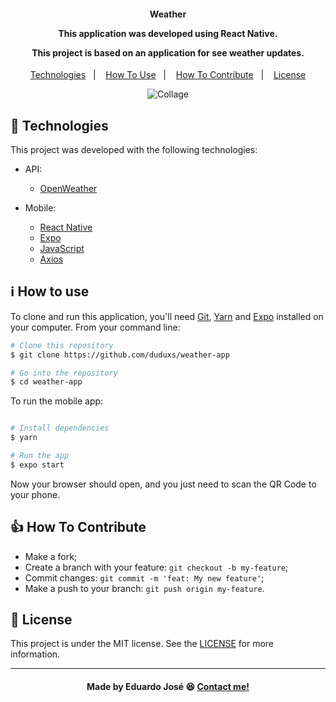 <h4 align="center">
  <p>Weather</p>
  
  <p>This application was developed using React Native.</p>

  <p>This project is based on an application for see weather updates.</p>
  
</h4>

<p align="center">
  <a href="#rocket-technologies">Technologies</a>&nbsp;&nbsp;&nbsp;|&nbsp;&nbsp;&nbsp;
  <a href="#information_source-how-to-use">How To Use</a>&nbsp;&nbsp;&nbsp;|&nbsp;&nbsp;&nbsp;
  <a href="#thumbsup-how-to-contribute">How To Contribute</a>&nbsp;&nbsp;&nbsp;|&nbsp;&nbsp;&nbsp;
  <a href="#memo-license">License</a>
</p>

<p align="center">
<img alt="Collage" src="https://ik.imagekit.io/27ewoxssse/weather-app_T1_KHqZWx.png"> 
</p>

## :rocket: Technologies

This project was developed with the following technologies:

- API:

  - [OpenWeather](https://openweathermap.org/)
  
- Mobile:

  - [React Native](https://reactnative.dev/)
  - [Expo](https://expo.io/)
  - [JavaScript](https://developer.mozilla.org/pt-BR/docs/Web/JavaScript)
  - [Axios](https://github.com/axios/axios)

## :information_source: How to use
To clone and run this application, you'll need [Git](https://git-scm.com), [Yarn](https://classic.yarnpkg.com/) and [Expo](https://expo.io/) installed on your computer. From your command line:

```bash
# Clone this repository
$ git clone https://github.com/duduxs/weather-app

# Go into the repository
$ cd weather-app
```

To run the mobile app:

```bash

# Install dependencies
$ yarn

# Run the app
$ expo start
```

Now your browser should open, and you just need to scan the QR Code to your phone.

## :thumbsup: How To Contribute

-  Make a fork;
-  Create a branch with your feature: `git checkout -b my-feature`;
-  Commit changes: `git commit -m 'feat: My new feature'`;
-  Make a push to your branch: `git push origin my-feature`.

## :memo: License
This project is under the MIT license. See the [LICENSE](https://github.com/Duduxs/weather-app/blob/master/LICENSE) for more information.

---

<h4 align="center">
    Made by Eduardo José 😆 <a href="https://www.linkedin.com/in/eduarddojose/" target="_blank">Contact me!</a>
</h4>
